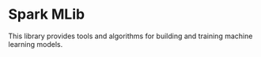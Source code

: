 # Spark MLib
This library provides tools and algorithms for building and training machine learning models.